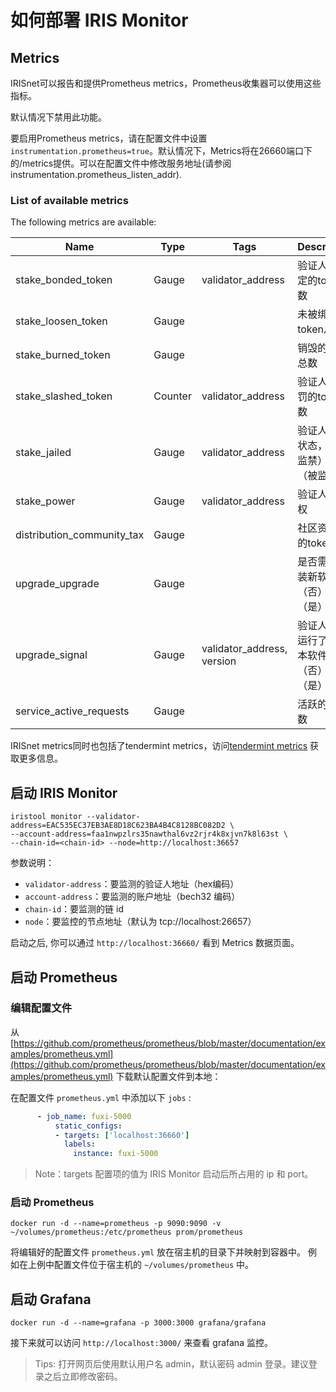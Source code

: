 # 如何部署 IRIS Monitor

## Metrics

IRISnet可以报告和提供Prometheus metrics，Prometheus收集器可以使用这些指标。

默认情况下禁用此功能。

要启用Prometheus metrics，请在配置文件中设置`instrumentation.prometheus=true`。默认情况下，Metrics将在26660端口下的/metrics提供。可以在配置文件中修改服务地址(请参阅 instrumentation.prometheus\_listen\_addr).

### List of available metrics

The following metrics are available:

| Name | Type | Tags | Description |
| ---- | ---- | ---- | ----------- |
| stake_bonded_token | Gauge | validator_address | 验证人被绑定的token总数 |
| stake_loosen_token | Gauge |                   | 未被绑定的token总数 |
| stake_burned_token | Gauge |                   | 销毁的token总数 |
| stake_slashed_token | Counter | validator_address | 验证人被惩罚的token总数 |
| stake_jailed        | Gauge | validator_address | 验证人监禁状态，0（未监禁）或1（被监禁） |
| stake_power         | Gauge | validator_address | 验证人投票权 |
| distribution_community_tax  | Gauge |  | 社区资金池的token总数 |
| upgrade_upgrade  | Gauge |  | 是否需要安装新软件，0（否）或1（是） |
| upgrade_signal  | Gauge | validator_address, version | 验证人是否运行了新版本软件，0（否）或1（是）|
| service_active_requests  | Gauge |  | 活跃的请求数 |

IRISnet metrics同时也包括了tendermint metrics，访问[tendermint metrics](https://github.com/irisnet/tendermint/blob/irisnet/v0.27.3-iris/docs/tendermint-core/metrics.md) 获取更多信息。

## 启动 IRIS Monitor

```
iristool monitor --validator-address=EAC535EC37EB3AE8D18C623BA4B4C8128BC082D2 \
--account-address=faa1nwpzlrs35nawthal6vz2rjr4k8xjvn7k8l63st \
--chain-id=<chain-id> --node=http://localhost:36657
```

参数说明：

- `validator-address`：要监测的验证人地址（hex编码）
- `account-address`：要监测的账户地址（bech32 编码）
- `chain-id`：要监测的链 id
- `node`：要监控的节点地址（默认为 tcp://localhost:26657）

启动之后, 你可以通过 `http://localhost:36660/` 看到 Metrics 数据页面。

## 启动 Prometheus

### 编辑配置文件

从 [https://github.com/prometheus/prometheus/blob/master/documentation/examples/prometheus.yml](https://github.com/prometheus/prometheus/blob/master/documentation/examples/prometheus.yml) 下载默认配置文件到本地：

在配置文件 `prometheus.yml` 中添加以下 `jobs` :

```yaml
      - job_name: fuxi-5000
          static_configs:
          - targets: ['localhost:36660']
            labels:
              instance: fuxi-5000
```

> Note：targets 配置项的值为 IRIS Monitor 启动后所占用的 ip 和 port。 

### 启动 Prometheus

```bashg
docker run -d --name=prometheus -p 9090:9090 -v ~/volumes/prometheus:/etc/prometheus prom/prometheus
```

将编辑好的配置文件 `prometheus.yml` 放在宿主机的目录下并映射到容器中。
例如在上例中配置文件位于宿主机的 `~/volumes/prometheus` 中。


## 启动 Grafana

```
docker run -d --name=grafana -p 3000:3000 grafana/grafana
```

接下来就可以访问 `http://localhost:3000/` 来查看 grafana 监控。

> Tips: 打开网页后使用默认用户名 admin，默认密码 admin 登录。建议登录之后立即修改密码。
